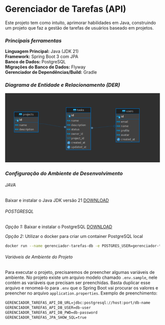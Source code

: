 # Gerenciador de Tarefas (API)

Este projeto tem como intuito, aprimorar habilidades em Java, construindo um projeto que faz a gestão de tarefas de usuários baseado em projetos.

### *Principais ferramentas*

**Linguagem Principal:** Java (JDK 21)  
**Framework:** Spring Boot 3 com JPA  
**Banco de Dados:** PostgreSQL  
**Migrações do Banco de Dados:** Flyway  
**Gerenciador de Dependências/Build:** Gradle  

### *Diagrama de Entidade e Relacionamento (DER)*

![DER do Projeto](./docs/DER.png "DER")

### *Configuração do Ambiente de Desenvolvimento*

###### JAVA
Baixar e instalar o Java JDK versão 21 [DOWNLOAD](https://www.oracle.com/br/java/technologies/downloads/#java21)  

###### POSTGRESQL

*Opção 1:*
Baixar e instalar o PostgreSQL [DOWNLOAD](https://www.postgresql.org/download/)  

*Opção 2:*
Utilizar o docker para criar um container PostgreSQL local  
```sh
docker run --name gerenciador-tarefas-db -e POSTGRES_USER=gerenciador-tarefas -e POSTGRES_PASSWORD=gerenciador-tarefas -e POSTGRES_DB=gerenciador-tarefas -p 5665:5432 -d postgres
```

###### Variáveis de Ambiente do Projeto
Para executar o projeto, precisaremos de preencher algumas variáveis de ambiente. No projeto existe um arquivo modelo chamado `.env.sample`, nele contém as variáveis que precisam ser preenchidas. Basta duplicar esse arquivo e renomeá-lo para `.env` que o Spring Boot vai procurar os valores e preencher no arquivo `application.properties`. Exemplo de preenchimento:  

```.env
GERENCIADOR_TAREFAS_API_DB_URL=jdbc:postgresql://host:port/db-name
GERENCIADOR_TAREFAS_API_DB_USER=db-user
GERENCIADOR_TAREFAS_API_DB_PWD=db-password
GERENCIADOR_TAREFAS_JPA_SHOW_SQL=true
```
